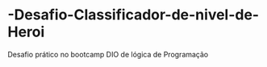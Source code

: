 # -Desafio-Classificador-de-nivel-de-Heroi
Desafio prático no bootcamp DIO de lógica de Programação

